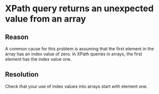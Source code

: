 <!-- image -->

# XPath query returns an unexpected value from an array

## Reason

A common cause for this problem is assuming
that the first element in the array has an index value of zero. In XPath queries
in arrays, the first element has the index value one.

## Resolution

Check that your use of index values into
arrays start with element one.